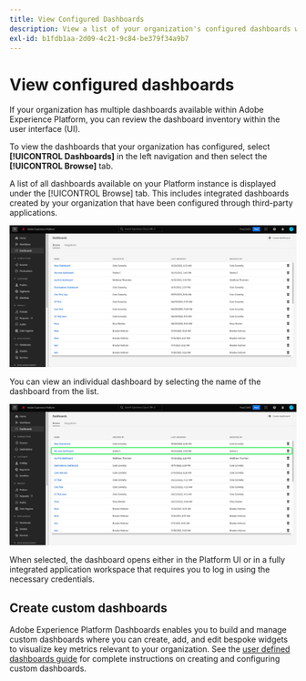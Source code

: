 ```yaml
---
title: View Configured Dashboards
description: View a list of your organization's configured dashboards within the Experience Platform UI.
exl-id: b1fdb1aa-2d09-4c21-9c84-be379f34a9b7
---
```

# View configured dashboards

If your organization has multiple dashboards available within Adobe Experience Platform, you can review the dashboard inventory within the user interface (UI).

To view the dashboards that your organization has configured, select **[!UICONTROL Dashboards]** in the left navigation and then select the **[!UICONTROL Browse]** tab.

A list of all dashboards available on your Platform instance is displayed under the [!UICONTROL Browse] tab. This includes integrated dashboards created by your organization that have been configured through third-party applications.

![The Browse tab within the dashboards section of the UI.](./images/inventory/browse-tab.png)

You can view an individual dashboard by selecting the name of the dashboard from the list.

![Browse tab with a name of a dashboard highlighted.](./images/inventory/dashboard-name.png)

When selected, the dashboard opens either in the Platform UI or in a fully integrated application workspace that requires you to log in using the necessary credentials.

## Create custom dashboards

Adobe Experience Platform Dashboards enables you to build and manage custom dashboards where you can create, add, and edit bespoke widgets to visualize key metrics relevant to your organization. See the [user defined dashboards guide](./standard-dashboards.md) for complete instructions on creating and configuring custom dashboards.
